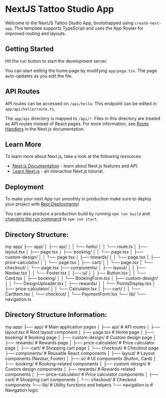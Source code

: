 # NextJS Tattoo Studio App

Welcome to the NextJS Tattoo Studio App, bootstrapped using `create-next-app`. This template supports TypeScript and uses the App Router for improved routing and layouts.


## Getting Started

Hit the run button to start the development server.

You can start editing the home page by modifying `app/page.tsx`. The page auto-updates as you edit the file.

## API Routes

API routes can be accessed on `/api/hello`. This endpoint can be edited in `app/api/hello/route.ts`.

The `app/api` directory is mapped to `/api/*`. Files in this directory are treated as API routes instead of React pages. For more information, see [Route Handlers](https://nextjs.org/docs/app/building-your-application/routing/route-handlers) in the Next.js documentation.


## Learn More

To learn more about Next.js, take a look at the following resources:

- [Next.js Documentation](https://nextjs.org/docs) - learn about Next.js features and API.
- [Learn Next.js](https://nextjs.org/learn) - an interactive Next.js tutorial.

## Deployment

To make your next App run smoothly in production make sure to deploy your project with [Repl Deployments](https://docs.replit.com/hosting/deployments/about-deployments)!

You can also produce a production build by running `npm run build` and [changing the run command](https://docs.replit.com/programming-ide/configuring-repl#run) to `npm run start`.

## Directory Structure:

my-app/
├── app/
│   ├── api/
│   │   └── hello/
│   │       └── route.ts
│   ├── layout.tsx
│   ├── page.tsx
│   ├── booking/
│   │   └── page.tsx
│   ├── custom-design/
│   │   └── page.tsx
│   ├── rewards/
│   │   └── page.tsx
│   ├── price-calculator/
│   │   └── page.tsx
│   ├── cart/
│   │   └── page.tsx
│   └── checkout/
│       └── page.tsx
├── components/
│   ├── layout/
│   │   ├── Navbar.tsx
│   │   └── Footer.tsx
│   ├── ui/
│   │   ├── Button.tsx
│   │   └── Card.tsx
│   ├── booking/
│   │   └── BookingForm.tsx
│   ├── custom-design/
│   │   └── DesignUploader.tsx
│   ├── rewards/
│   │   └── PointsDisplay.tsx
│   ├── price-calculator/
│   │   └── Calculator.tsx
│   ├── cart/
│   │   └── CartItem.tsx
│   └── checkout/
│       └── PaymentForm.tsx
└── lib/
    └── navigation.ts

## Directory Structure Information:

my-app/
├── app/ # Main application pages
│ ├── api/ # API routes
│ ├── layout.tsx # Root layout component
│ ├── page.tsx # Home page
│ ├── booking/ # Booking page
│ ├── custom-design/ # Custom design page
│ ├── rewards/ # Rewards page
│ ├── price-calculator/ # Price calculator page
│ ├── cart/ # Shopping cart page
│ └── checkout/ # Checkout page
├── components/ # Reusable React components
│ ├── layout/ # Layout components (Navbar, Footer)
│ ├── ui/ # UI components (Button, Card)
│ ├── booking/ # Booking-related components
│ ├── custom-design/ # Custom design components
│ ├── rewards/ # Rewards-related components
│ ├── price-calculator/ # Price calculator components
│ ├── cart/ # Shopping cart components
│ └── checkout/ # Checkout components
└── lib/ # Utility functions and helpers
      └── navigation.ts # Navigation logic


